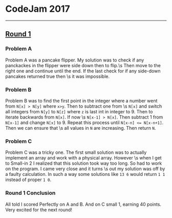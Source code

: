# CodeJam 2017

-------------
## [Round 1](https://code.google.com/codejam/contest/3264486/dashboard#s=a)

### Problem A

Problem A was a pancake flipper. My solution was to check if any panckackes in the flipper were side down then to flip.\s
Then move to the right one and continue until the end. If the last check for if any side-down pancakes returned true then \s
it was impossible.

### Problem B

Problem B was to find the first point in the integer where a number went from `N[x] > N[y]` where `x>y`. Then to subtract one from \s
`N[x]` and switch all integers from `N[y]` to `N[z]` where `z` is last int in integer to 9. Then to iterate backwards from `N[x]`. If now \s
`N[x-1] > N[x]`. Then subtract 1 from `N[x-1]` and change `N[x]` to 9. Repeat this process until `N[x-n] <= N[x-n+1]`. Then we can ensure that \s
all values in `N` are increasing. Then return `N`.

### Problem C

Problem C was a tricky one. The first small solution was to actually implement an array and work with a physical array. However \s
when I get to Small-in 2 I realized that this solution took way too long. So had to work on the program. I came very close and it turns \s out my solution was off by a faulty calculation. In such a way some solutions like `13 6` would return `1 1` instead of proper `1 0`.

### Round 1 Conclusion

All told I scored Perfectly on A and B. And on C small 1, earning 40 points. Very excited for the next round!

